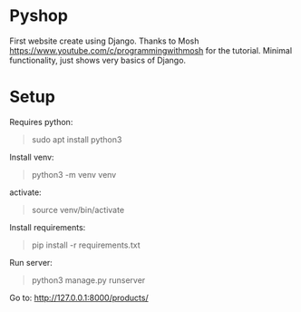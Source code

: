 # Pyshop
First website create using Django. Thanks to Mosh https://www.youtube.com/c/programmingwithmosh for the tutorial.
Minimal functionality, just shows very basics of Django.

# Setup

Requires python:

> sudo apt install python3

Install venv:

> python3 -m venv venv

activate:

> source venv/bin/activate

Install requirements:

> pip install -r requirements.txt

Run server:

> python3 manage.py runserver

Go to: http://127.0.0.1:8000/products/
